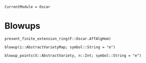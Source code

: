 ```@meta
CurrentModule = Oscar
```

# Blowups

```@docs
present_finite_extension_ring(F::Oscar.AffAlgHom)
```

```@docs
blowup(i::AbstractVarietyMap; symbol::String = "e")
```

```@docs
blowup_points(X::AbstractVariety, n::Int; symbol::String = "e")
```
